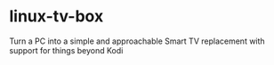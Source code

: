 # linux-tv-box
Turn a PC into a simple and approachable Smart TV replacement with support for things beyond Kodi
